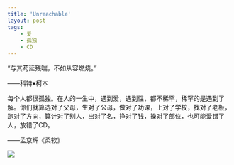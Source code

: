 ```yaml
---
title: 'Unreachable'
layout: post
tags:
    - 爱
    - 孤独
    - CD
---
```

>
“与其苟延残喘，不如从容燃烧。”

——科特•柯本
>
每个人都很孤独。在人的一生中，遇到爱，遇到性，都不稀罕，稀罕的是遇到了解。你们就算选对了父母，生对了公母，做对了功课，上对了学校，找对了老板，跑对了方向，算计对了别人，出对了名，挣对了钱，操对了部位，也可能爱错了人，放错了CD。

——孟京辉《柔软》

<span class="image-1200">[![](/media/files/2013/05/lonely.jpg)](http://500px.com/photo/29307621)</span>





